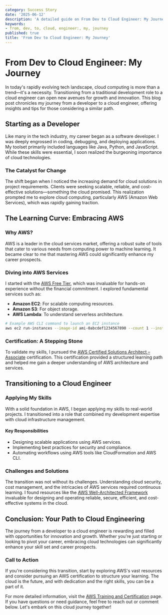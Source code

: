 ```yaml
---
category: Success Story
date: '2025-06-12'
description: 'A detailed guide on From Dev to Cloud Engineer: My Journey'
keywords:
- from, dev, to, cloud, engineer:, my, journey
published: true
title: 'From Dev to Cloud Engineer: My Journey'
---
```


# From Dev to Cloud Engineer: My Journey

In today's rapidly evolving tech landscape, cloud computing is more than a trend—it's a necessity. Transitioning from a traditional development role to a cloud engineer can open new avenues for growth and innovation. This blog post chronicles my journey from a developer to a cloud engineer, offering insights and tips for those considering a similar path.

## Starting as a Developer

Like many in the tech industry, my career began as a software developer. I was deeply engrossed in coding, debugging, and deploying applications. My toolset primarily included languages like Java, Python, and JavaScript. While these skills were essential, I soon realized the burgeoning importance of cloud technologies. 

### The Catalyst for Change

The shift began when I noticed the increasing demand for cloud solutions in project requirements. Clients were seeking scalable, reliable, and cost-effective solutions—something the cloud promised. This realization prompted me to explore cloud computing, particularly AWS (Amazon Web Services), which was rapidly gaining traction.

## The Learning Curve: Embracing AWS

### Why AWS?

AWS is a leader in the cloud services market, offering a robust suite of tools that cater to various needs from computing power to machine learning. It became clear to me that mastering AWS could significantly enhance my career prospects. 

### Diving into AWS Services

I started with the [AWS Free Tier](https://aws.amazon.com/free/), which was invaluable for hands-on experience without the financial commitment. I explored fundamental services such as:

- **Amazon EC2**: For scalable computing resources.
- **Amazon S3**: For object storage.
- **AWS Lambda**: To understand serverless architecture.

```bash
# Example AWS CLI command to launch an EC2 instance
aws ec2 run-instances --image-id ami-0abcdef1234567890 --count 1 --instance-type t2.micro --key-name MyKeyPair
```

### Certification: A Stepping Stone

To validate my skills, I pursued the [AWS Certified Solutions Architect – Associate](https://aws.amazon.com/certification/certified-solutions-architect-associate/) certification. This certification provided a structured learning path and helped me gain a deeper understanding of AWS architecture and services.

## Transitioning to a Cloud Engineer

### Applying My Skills

With a solid foundation in AWS, I began applying my skills to real-world projects. I transitioned into a role that combined my development expertise with cloud infrastructure management. 

#### Key Responsibilities

- Designing scalable applications using AWS services.
- Implementing best practices for security and compliance.
- Automating workflows using AWS tools like CloudFormation and AWS CLI.

### Challenges and Solutions

The transition was not without its challenges. Understanding cloud security, cost management, and the intricacies of AWS services required continuous learning. I found resources like the [AWS Well-Architected Framework](https://aws.amazon.com/architecture/well-architected/) invaluable for designing and operating reliable, secure, efficient, and cost-effective systems in the cloud.

## Conclusion: Your Path to Cloud Engineering

The journey from a developer to a cloud engineer is rewarding and filled with opportunities for innovation and growth. Whether you're just starting or looking to pivot your career, embracing cloud technologies can significantly enhance your skill set and career prospects.

### Call to Action

If you're considering this transition, start by exploring AWS's vast resources and consider pursuing an AWS certification to structure your learning. The cloud is the future, and with dedication and the right skills, you can be a part of it.

For more detailed information, visit the [AWS Training and Certification](https://aws.amazon.com/training/) page. If you have questions or need guidance, feel free to reach out or comment below. Let's embark on this cloud journey together!